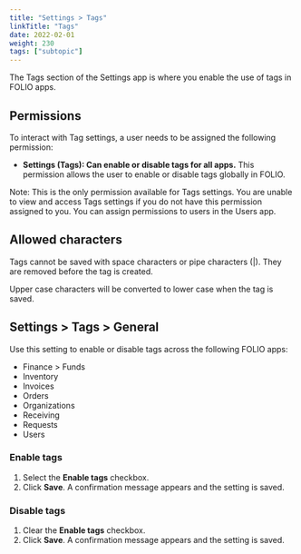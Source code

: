 ```yaml
---
title: "Settings > Tags"
linkTitle: "Tags"
date: 2022-02-01
weight: 230
tags: ["subtopic"]   
---
```


The Tags section of the Settings app is where you enable the use of tags in FOLIO apps.

## Permissions

To interact with Tag settings, a user needs to be assigned the following permission:

* **Settings (Tags): Can enable or disable tags for all apps.** This permission allows the user to enable or disable tags globally in FOLIO.

Note: This is the only permission available for Tags settings. You are unable to view and access Tags settings if you do not have this permission assigned to you. You can assign permissions to users in the Users app.

## Allowed characters

Tags cannot be saved with space characters or pipe characters (|). They are removed before the tag is created. 

Upper case characters will be converted to lower case when the tag is saved.

## Settings > Tags > General

Use this setting to enable or disable tags across the following FOLIO apps:

* Finance > Funds
* Inventory
* Invoices
* Orders
* Organizations
* Receiving
* Requests
* Users

### Enable tags

1. Select the **Enable tags** checkbox.
2. Click **Save**. A confirmation message appears and the setting is saved.

### Disable tags

1. Clear the **Enable tags** checkbox.
2. Click **Save**. A confirmation message appears and the setting is saved.
